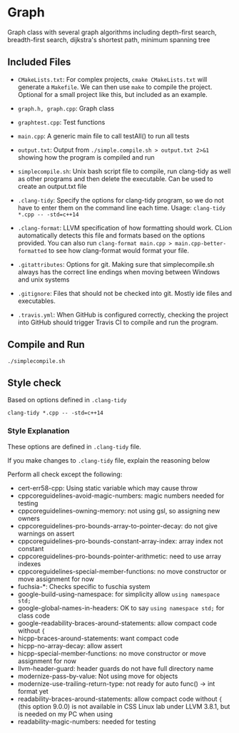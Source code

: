 # Graph

Graph class with several graph algorithms including depth-first search, 
breadth-first search, dijkstra's shortest path, minimum spanning tree


## Included Files

- `CMakeLists.txt`: For complex projects, `cmake CMakeLists.txt` will
  generate a `Makefile`. We can then use `make` to compile the
  project. Optional for a small project like this, but included as an
  example.

- `graph.h, graph.cpp`: Graph class

- `graphtest.cpp`: Test functions

- `main.cpp`: A generic main file to call testAll() to run all tests

- `output.txt`: Output from `./simple.compile.sh > output.txt 2>&1`
showing how the program is compiled and run

- `simplecompile.sh`: Unix bash script file to compile, run clang-tidy
  as well as other programs and then delete the executable. Can be
  used to create an output.txt file

- `.clang-tidy`: Specify the options for clang-tidy program, so we do
  not have to enter them on the command line each time.
  Usage: `clang-tidy *.cpp -- -std=c++14`

- `.clang-format`: LLVM specification of how formatting should work. CLion
automatically detects this file and formats based on the options provided.
You can also run `clang-format main.cpp > main.cpp-better-formatted` to
see how clang-format would format your file.
  
- `.gitattributes`: Options for git. Making sure that simplecompile.sh
  always has the correct line endings when moving between Windows and
  unix systems

- `.gitignore`: Files that should not be checked into git. Mostly ide
  files and executables.

- `.travis.yml`: When GitHub is configured correctly, checking the
  project into GitHub should trigger Travis CI to compile and run the
  program.

## Compile and Run
```
./simplecompile.sh
```


## Style check
Based on options defined in `.clang-tidy`
```
clang-tidy *.cpp -- -std=c++14
```

### Style Explanation
These options are defined in `.clang-tidy` file.

If you make changes to `.clang-tidy` file, explain the reasoning below

Perform all check except the following:

- cert-err58-cpp: Using static variable which may cause throw
- cppcoreguidelines-avoid-magic-numbers: magic numbers needed for testing
- cppcoreguidelines-owning-memory: not using gsl, so assigning new owners
- cppcoreguidelines-pro-bounds-array-to-pointer-decay: do not give warnings on assert
- cppcoreguidelines-pro-bounds-constant-array-index: array index not constant
- cppcoreguidelines-pro-bounds-pointer-arithmetic: need to use array indexes
- cppcoreguidelines-special-member-functions: no move constructor or move assignment for now
- fuchsia-*: Checks specific to fuschia system
- google-build-using-namespace: for simplicity allow `using namespace std;`
- google-global-names-in-headers: OK to say `using namespace std;` for class code
- google-readability-braces-around-statements: allow compact code without `{`
- hicpp-braces-around-statements: want compact code
- hicpp-no-array-decay: allow assert
- hicpp-special-member-functions: no move constructor or move assignment for now
- llvm-header-guard: header guards do not have full directory name
- modernize-pass-by-value: Not using move for objects
- modernize-use-trailing-return-type: not ready for auto func() -> int format yet
- readability-braces-around-statements: allow compact code without `{` (this option
9.0.0) is not available in CSS Linux lab under LLVM 3.8.1, but is needed on my PC when using
- readability-magic-numbers: needed for testing

